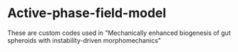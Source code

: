 # Active-phase-field-model
These are custom codes used in "Mechanically enhanced biogenesis of gut spheroids with instability-driven morphomechanics"
